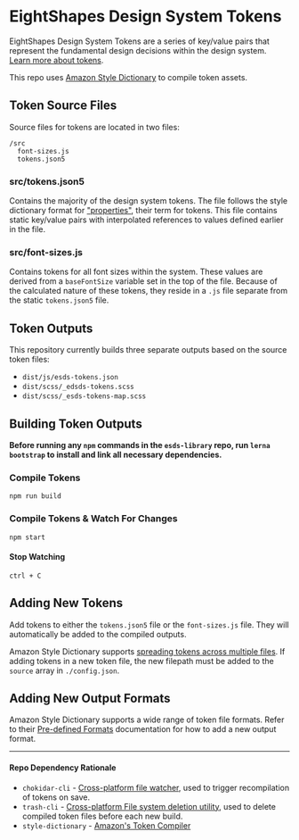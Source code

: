 # EightShapes Design System Tokens
EightShapes Design System Tokens are a series of key/value pairs that represent the fundamental design decisions within the design system. [Learn more about tokens](https://eightshapes.com/articles/tokens-in-design-systems.html).

This repo uses [Amazon Style Dictionary](https://amzn.github.io/style-dictionary/#/) to compile token assets.

## Token Source Files
Source files for tokens are located in two files:

```
/src
  font-sizes.js
  tokens.json5
```

### src/tokens.json5
Contains the majority of the design system tokens. The file follows the style dictionary format for ["properties"](https://amzn.github.io/style-dictionary/#/properties), their term for tokens. This file contains static key/value pairs with interpolated references to values defined earlier in the file.

### src/font-sizes.js
Contains tokens for all font sizes within the system. These values are derived from a `baseFontSize` variable set in the top of the file. Because of the calculated nature of these tokens, they reside in a `.js` file separate from the static `tokens.json5` file.

## Token Outputs
This repository currently builds three separate outputs based on the source token files:

* `dist/js/esds-tokens.json`
* `dist/scss/_edsds-tokens.scss`
* `dist/scss/_esds-tokens-map.scss`


## Building Token Outputs
**Before running any `npm` commands in the `esds-library` repo, run `lerna bootstrap` to install and link all necessary dependencies.**

### Compile Tokens
```
npm run build
```
### Compile Tokens & Watch For Changes
```
npm start
```
#### Stop Watching
```
ctrl + C
```

## Adding New Tokens
Add tokens to either the `tokens.json5` file or the `font-sizes.js` file. They will automatically be added to the compiled outputs.

Amazon Style Dictionary supports [spreading tokens across multiple files](https://amzn.github.io/style-dictionary/#/architecture).
If adding tokens in a new token file, the new filepath must be added to the `source` array in  `./config.json`.

## Adding New Output Formats
Amazon Style Dictionary supports a wide range of token file formats. Refer to their [Pre-defined Formats](https://amzn.github.io/style-dictionary/#/formats?id=pre-defined-formats) documentation for how to add a new output format.

---

#### Repo Dependency Rationale
* `chokidar-cli` - [Cross-platform file watcher](https://github.com/kimmobrunfeldt/chokidar-cli), used to trigger recompilation of tokens on save.
* `trash-cli` - [Cross-platform File system deletion utility](https://github.com/sindresorhus/trash-cli#readme), used to delete compiled token files before each new build.
* `style-dictionary` - [Amazon's Token Compiler](https://amzn.github.io/style-dictionary/#/)
